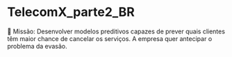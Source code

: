 # TelecomX_parte2_BR
🎯 Missão: Desenvolver modelos preditivos capazes de prever quais clientes têm maior chance de cancelar os serviços.  A empresa quer antecipar o problema da evasão.
